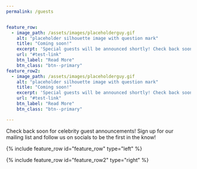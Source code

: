```yaml
---
permalink: /guests


feature_row:
  - image_path: /assets/images/placeholderguy.gif
    alt: "placeholder silhouette image with question mark"
    title: "Coming soon!"
    excerpt: 'Special guests will be announced shortly! Check back soon for all the latest updates.'
    url: "#test-link"
    btn_label: "Read More"
    btn_class: "btn--primary"
feature_row2:
  - image_path: /assets/images/placeholderguy.gif
    alt: "placeholder silhouette image with question mark"
    title: "Coming soon!"
    excerpt: 'Special guests will be announced shortly! Check back soon for all the latest updates.'
    url: "#test-link"
    btn_label: "Read More"
    btn_class: "btn--primary"

---
```


<style>
.initial-content {
  padding: 0 1em;
}

h3 {
  margin: 1em 0;
}
</style>

<p>Check back soon for celebrity guest announcements! Sign up for our mailing list and follow us on socials to be the first in the know!</p>

{% include feature_row id="feature_row" type="left" %}

{% include feature_row id="feature_row2" type="right" %}
